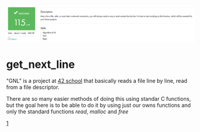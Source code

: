 ![MARK](https://raw.githubusercontent.com/Gtalavero/get_next_line/master/assets/success115.PNG)

# get_next_line

"GNL" is a project at [42 school](1) that basically reads a file line by line, read from a file descriptor.

There are so many easier methods of doing this using standar C functions, but the goal here is to be able to do it by using just our owns functions and only the standard functions *read*, *malloc* and *free*

[1](https://www.42madrid.com/)

